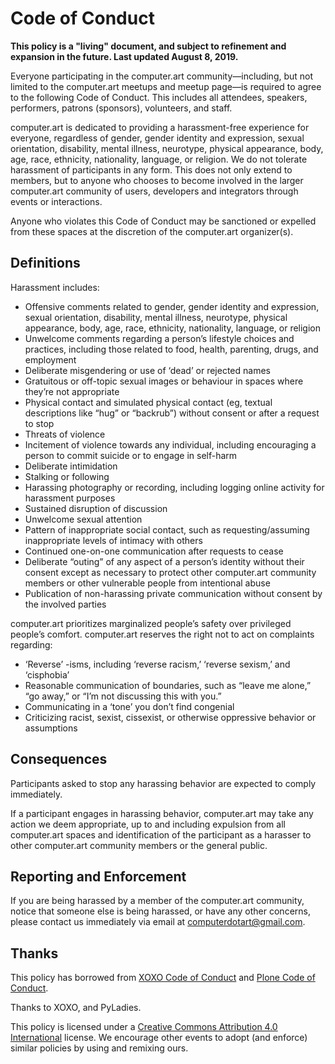 # Code of Conduct

**This policy is a "living" document, and subject to refinement and expansion in the future. Last updated August 8, 2019.**

Everyone participating in the computer.art community—including, but not limited to the computer.art meetups and meetup page—is required to agree to the following Code of Conduct. This includes all attendees, speakers, performers, patrons (sponsors), volunteers, and staff.

computer.art is dedicated to providing a harassment-free experience for everyone, regardless of gender, gender identity and expression, sexual orientation, disability, mental illness, neurotype, physical appearance, body, age, race, ethnicity, nationality, language, or religion. We do not tolerate harassment of participants in any form. This does not only extend to members, but to anyone who chooses to become involved in the larger computer.art community of users, developers and integrators through events or interactions.

Anyone who violates this Code of Conduct may be sanctioned or expelled from these spaces at the discretion of the computer.art organizer(s).

## Definitions

Harassment includes:

- Offensive comments related to gender, gender identity and expression, sexual orientation, disability, mental illness, neurotype, physical appearance, body, age, race, ethnicity, nationality, language, or religion
- Unwelcome comments regarding a person’s lifestyle choices and practices, including those related to food, health, parenting, drugs, and employment
- Deliberate misgendering or use of ‘dead’ or rejected names
- Gratuitous or off-topic sexual images or behaviour in spaces where they’re not appropriate
- Physical contact and simulated physical contact (eg, textual descriptions like “hug” or “backrub”) without consent or after a request to stop
- Threats of violence
- Incitement of violence towards any individual, including encouraging a person to commit suicide or to engage in self-harm
- Deliberate intimidation
- Stalking or following
- Harassing photography or recording, including logging online activity for harassment purposes
- Sustained disruption of discussion
- Unwelcome sexual attention
- Pattern of inappropriate social contact, such as requesting/assuming inappropriate levels of intimacy with others
- Continued one-on-one communication after requests to cease
- Deliberate “outing” of any aspect of a person’s identity without their consent except as necessary to protect other computer.art community members or other vulnerable people from intentional abuse
- Publication of non-harassing private communication without consent by the involved parties

computer.art prioritizes marginalized people’s safety over privileged people’s comfort. computer.art reserves the right not to act on complaints regarding:

- ‘Reverse’ -isms, including ‘reverse racism,’ ‘reverse sexism,’ and ‘cisphobia’
- Reasonable communication of boundaries, such as “leave me alone,” “go away,” or “I’m not discussing this with you.”
- Communicating in a ‘tone’ you don’t find congenial
- Criticizing racist, sexist, cissexist, or otherwise oppressive behavior or assumptions

## Consequences

Participants asked to stop any harassing behavior are expected to comply immediately.

If a participant engages in harassing behavior, computer.art may take any action we deem appropriate, up to and including expulsion from all computer.art spaces and identification of the participant as a harasser to other computer.art community members or the general public.

## Reporting and Enforcement

If you are being harassed by a member of the computer.art community, notice that someone else is being harassed, or have any other concerns, please contact us immediately via email at [computerdotart@gmail.com](mailto:computerdotart@gmail.com).

## Thanks

This policy has borrowed from [XOXO Code of Conduct](https://github.com/xoxo/conduct/) and [Plone Code of Conduct](https://plone.org/foundation/materials/foundation-resolutions/code-of-conduct).

Thanks to XOXO, and PyLadies.

This policy is licensed under a [Creative Commons Attribution 4.0 International](https://creativecommons.org/licenses/by/4.0/) license. We encourage other events to adopt (and enforce) similar policies by using and remixing ours.
